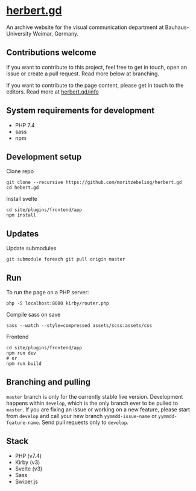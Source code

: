 # [herbert.gd](https://herbert.gd)
An archive website for the visual communication department at Bauhaus-University Weimar, Germany.

## Contributions welcome
If you want to contribute to this project, feel free to get in touch, open an issue or create a pull request. Read more below at branching.

If you want to contribute to the page content, please get in touch to the editors. Read more at [herbert.gd/info](https://herbert.gd/info)

## System requirements for development
- PHP 7.4
- sass
- npm

## Development setup
Clone repo
```
git clone --recursive https://github.com/moritzebeling/herbert.gd
cd hebert.gd
```
Install svelte
```
cd site/plugins/frontend/app
npm install
```

## Updates
Update submodules
```
git submodule foreach git pull origin master
```

## Run
To run the page on a PHP server:
```
php -S localhost:8000 kirby/router.php
```
Compile sass on save
```
sass --watch --style=compressed assets/scss:assets/css
```
Frontend
```
cd site/plugins/frontend/app
npm run dev
# or
npm run build
```

## Branching and pulling
`master` branch is only for the currently stable live version. Development happens within `develop`, which is the only branch ever to be pulled to `master`. If you are fixing an issue or working on a new feature, please start from `develop` and call your new branch `yymmdd-issue-name` or `yymmdd-feature-name`. Send pull requests only to `develop`.

## Stack
- PHP (v7.4)
- Kirby (v3)
- Svelte (v3)
- Sass
- Swiper.js
